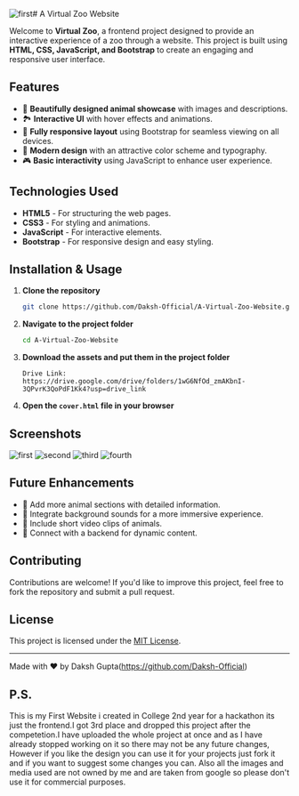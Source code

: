 ![first](https://github.com/user-attachments/assets/16595551-de82-4714-983d-a82f161577e2)# A Virtual Zoo Website

Welcome to **Virtual Zoo**, a frontend project designed to provide an interactive experience of a zoo through a website. This project is built using **HTML, CSS, JavaScript, and Bootstrap** to create an engaging and responsive user interface.

## Features
- 🦁 **Beautifully designed animal showcase** with images and descriptions.
- 🏞 **Interactive UI** with hover effects and animations.
- 📱 **Fully responsive layout** using Bootstrap for seamless viewing on all devices.
- 🎨 **Modern design** with an attractive color scheme and typography.
- 🎮 **Basic interactivity** using JavaScript to enhance user experience.

## Technologies Used
- **HTML5** - For structuring the web pages.
- **CSS3** - For styling and animations.
- **JavaScript** - For interactive elements.
- **Bootstrap** - For responsive design and easy styling.

## Installation & Usage
1. **Clone the repository**
   ```bash
   git clone https://github.com/Daksh-Official/A-Virtual-Zoo-Website.git
   ```
2. **Navigate to the project folder**
   ```bash
   cd A-Virtual-Zoo-Website
   ```
3. **Download the assets and put them in the project folder**
    ```
    Drive Link: https://drive.google.com/drive/folders/1wG6NfOd_zmAKbnI-3QPvrK3QoPdF1Kk4?usp=drive_link
    ```
4. **Open the `cover.html` file in your browser**

## Screenshots
![first](https://github.com/user-attachments/assets/91198f66-0c67-4c9e-95a0-3ed396d507b8)
![second](https://github.com/user-attachments/assets/67d2835c-1945-47c6-ae75-38046ea5f6bf)
![third](https://github.com/user-attachments/assets/b86d10bd-bd64-486a-b8a5-e713c0e00991)
![fourth](https://github.com/user-attachments/assets/f85dc316-ace0-49c0-8b19-3111e5ef174c)

## Future Enhancements
- 🦉 Add more animal sections with detailed information.
- 🎵 Integrate background sounds for a more immersive experience.
- 🎥 Include short video clips of animals.
- 🔗 Connect with a backend for dynamic content.

## Contributing
Contributions are welcome! If you'd like to improve this project, feel free to fork the repository and submit a pull request.

## License
This project is licensed under the [MIT License](LICENSE).

---
Made with ❤️ by Daksh Gupta(https://github.com/Daksh-Official)

## P.S.
This is my First Website i created in College 2nd year for a hackathon its just the frontend.I got 3rd place and dropped this project after the competetion.I have uploaded the whole project at once and as I have already stopped working on it so there may not be any future changes, However if you like the design you can use it for your projects just fork it and if you want to suggest some changes you can.
Also all the images and media used are not owned by me and are taken from google so please don't use it for commercial purposes.
